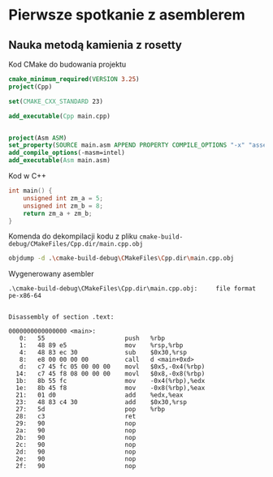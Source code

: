 # Pierwsze spotkanie z asemblerem

## Nauka metodą kamienia z rosetty
Kod CMake do budowania projektu
```cmake
cmake_minimum_required(VERSION 3.25)
project(Cpp)

set(CMAKE_CXX_STANDARD 23)

add_executable(Cpp main.cpp)


project(Asm ASM)
set_property(SOURCE main.asm APPEND PROPERTY COMPILE_OPTIONS "-x" "assembler-with-cpp")
add_compile_options(-masm=intel)
add_executable(Asm main.asm)
```

Kod w C++
```c++
int main() {
    unsigned int zm_a = 5;
    unsigned int zm_b = 8;
    return zm_a + zm_b;
}
```

Komenda do dekompilacji kodu z pliku `cmake-build-debug/CMakeFiles/Cpp.dir/main.cpp.obj`
```bash
objdump -d .\cmake-build-debug\CMakeFiles\Cpp.dir\main.cpp.obj
```

Wygenerowany asembler
```text
.\cmake-build-debug\CMakeFiles\Cpp.dir\main.cpp.obj:     file format pe-x86-64


Disassembly of section .text:

0000000000000000 <main>:
   0:	55                   	push   %rbp
   1:	48 89 e5             	mov    %rsp,%rbp
   4:	48 83 ec 30          	sub    $0x30,%rsp
   8:	e8 00 00 00 00       	call   d <main+0xd>
   d:	c7 45 fc 05 00 00 00 	movl   $0x5,-0x4(%rbp)
  14:	c7 45 f8 08 00 00 00 	movl   $0x8,-0x8(%rbp)
  1b:	8b 55 fc             	mov    -0x4(%rbp),%edx
  1e:	8b 45 f8             	mov    -0x8(%rbp),%eax
  21:	01 d0                	add    %edx,%eax
  23:	48 83 c4 30          	add    $0x30,%rsp
  27:	5d                   	pop    %rbp
  28:	c3                   	ret    
  29:	90                   	nop
  2a:	90                   	nop
  2b:	90                   	nop
  2c:	90                   	nop
  2d:	90                   	nop
  2e:	90                   	nop
  2f:	90                   	nop
```